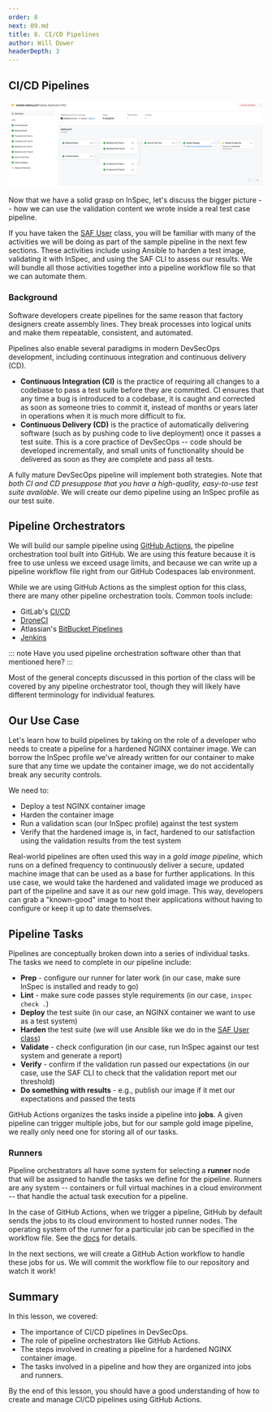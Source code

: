 ```yaml
---
order: 8
next: 09.md
title: 8. CI/CD Pipelines
author: Will Dower
headerDepth: 3
---
```


## CI/CD Pipelines

![A Pipeline Diagram (GitHub Action)](../../assets/img/pipeline_diagram.png)

Now that we have a solid grasp on InSpec, let's discuss the bigger picture -- how we can use the validation content we wrote inside a real test case pipeline.

If you have taken the [SAF User](../user/README.md) class, you will be familiar with many of the activities we will be doing as part of the sample pipeline in the next few sections. These activities include using Ansible to harden a test image, validating it with InSpec, and using the SAF CLI to assess our results. We will bundle all those activities together into a pipeline workflow file so that we can automate them.

### Background

Software developers create pipelines for the same reason that factory designers create assembly lines. They break processes into logical units and make them repeatable, consistent, and automated.

Pipelines also enable several paradigms in modern DevSecOps development, including continuous integration and continuous delivery (CD).

- **Continuous Integration (CI)** is the practice of requiring all changes to a codebase to pass a test suite before they are committed. CI ensures that any time a bug is introduced to a codebase, it is caught and corrected as soon as someone tries to commit it, instead of months or years later in operations when it is much more difficult to fix.
- **Continuous Delivery (CD)** is the practice of automatically delivering software (such as by pushing code to live deployment) once it passes a test suite. This is a core practice of DevSecOps -- code should be developed incrementally, and small units of functionality should be delivered as soon as they are complete and pass all tests.

A fully mature DevSecOps pipeline will implement both strategies. Note that *both CI and CD presuppose that you have a high-quality, easy-to-use test suite available*. We will create our demo pipeline using an InSpec profile as our test suite.

## Pipeline Orchestrators

We will build our sample pipeline using [GitHub Actions](https://docs.github.com/en/actions), the pipeline orchestration tool built into GitHub. We are using this feature because it is free to use unless we exceed usage limits, and because we can write up a pipeline workflow file right from our GitHub Codespaces lab environment.

While we are using GitHub Actions as the simplest option for this class, there are many other pipeline orchestration tools. Common tools include:

- GitLab's [CI/CD](https://docs.gitlab.com/ee/ci/)
- [DroneCI](https://www.drone.io/)
- Atlassian's [BitBucket Pipelines](https://bitbucket.org/product/features/pipelines)
- [Jenkins](https://www.jenkins.io/)

::: note Have you used pipeline orchestration software other than that mentioned here?
:::

Most of the general concepts discussed in this portion of the class will be covered by any pipeline orchestrator tool, though they will likely have different terminology for individual features.

## Our Use Case

Let's learn how to build pipelines by taking on the role of a developer who needs to create a pipeline for a hardened NGINX container image. We can borrow the InSpec profile we've already written for our container to make sure that any time we update the container image, we do not accidentally break any security controls.

We need to:

- Deploy a test NGINX container image
- Harden the container image
- Run a validation scan (our InSpec profile) against the test system
- Verify that the hardened image is, in fact, hardened to our satisfaction using the validation results from the test system

Real-world pipelines are often used this way in a *gold image pipeline,* which runs on a defined frequency to continuously deliver a secure, updated machine image that can be used as a base for further applications. In this use case, we would take the hardened and validated image we produced as part of the pipeline and save it as our new gold image. This way, developers can grab a "known-good" image to host their applications without having to configure or keep it up to date themselves.

## Pipeline Tasks

Pipelines are conceptually broken down into a series of individual tasks. The tasks we need to complete in our pipeline include:

- **Prep** - configure our runner for later work (in our case, make sure InSpec is installed and ready to go)
- **Lint** - make sure code passes style requirements (in our case, `inspec check .`)
- **Deploy** the test suite (in our case, an NGINX container we want to use as a test system)
- **Harden** the test suite (we will use Ansible like we do in the [SAF User class](../user/10.md))
- **Validate** - check configuration (in our case, run InSpec against our test system and generate a report)
- **Verify** - confirm if the validation run passed our expectations (in our case, use the SAF CLI to check that the validation report met our threshold)
- **Do something with results** - e.g., publish our image if it met our expectations and passed the tests

GitHub Actions organizes the tasks inside a pipeline into **jobs**. A given pipeline can trigger multiple jobs, but for our sample gold image pipeline, we really only need one for storing all of our tasks.

### Runners

Pipeline orchestrators all have some system for selecting a **runner** node that will be assigned to handle the tasks we define for the pipeline. Runners are any system -- containers or full virtual machines in a cloud environment -- that handle the actual task execution for a pipeline.

In the case of GitHub Actions, when we trigger a pipeline, GitHub by default sends the jobs to its cloud environment to hosted runner nodes. The operating system of the runner for a particular job can be specified in the workflow file. See the [docs](https://docs.github.com/en/actions/using-github-hosted-runners/about-github-hosted-runners/about-github-hosted-runners) for details.

In the next sections, we will create a GitHub Action workflow to handle these jobs for us. We will commit the workflow file to our repository and watch it work!

## Summary

In this lesson, we covered:

- The importance of CI/CD pipelines in DevSecOps.
- The role of pipeline orchestrators like GitHub Actions.
- The steps involved in creating a pipeline for a hardened NGINX container image.
- The tasks involved in a pipeline and how they are organized into jobs and runners.

By the end of this lesson, you should have a good understanding of how to create and manage CI/CD pipelines using GitHub Actions.

